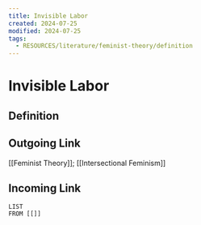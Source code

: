 ```yaml
---
title: Invisible Labor
created: 2024-07-25
modified: 2024-07-25
tags:
  - RESOURCES/literature/feminist-theory/definition
---
```

# Invisible Labor
## Definition

## Outgoing Link
[[Feminist Theory]]; [[Intersectional Feminism]]
## Incoming Link
```dataview
LIST
FROM [[]]
```
